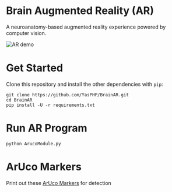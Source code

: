 # Brain Augmented Reality (AR)
A neuroanatomy-based augmented reality experience powered by computer vision.

![AR demo](https://cdn.discordapp.com/attachments/805865703310753822/854576761034768384/pic.gif)
# Get Started
Clone this repository and install the other dependencies with ```pip```:
```
git clone https://github.com/YasPHP/BrainAR.git
cd BrainAR
pip install -U -r requirements.txt
```

# Run AR Program
```
python ArucoModule.py
```
# ArUco Markers
Print out these [ArUco Markers](https://github.com/YasPHP/BrainAR/tree/main/ArucoMarkers) for detection 
